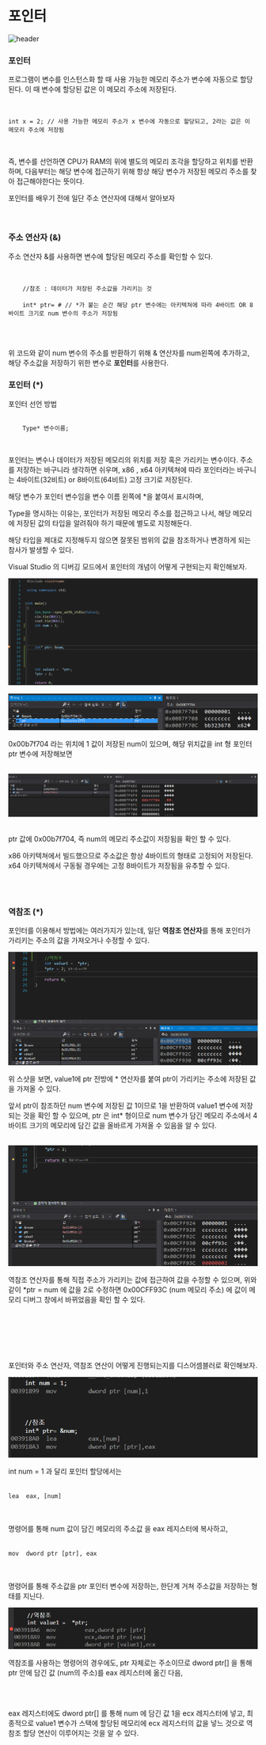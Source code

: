 <h1>포인터</h1>

 ![header](https://capsule-render.vercel.app/api?color=gradient&type=waving)

### 포인터 

프로그램이 변수를 인스턴스화 할 때 사용 가능한 메모리 주소가 변수에 자동으로 할당된다.
이 때 변수에 할당된 값은 이 메모리 주소에 저장된다.

<pre>
<code>

int x = 2; // 사용 가능한 메모리 주소가 x 변수에 자동으로 할당되고, 2라는 값은 이 메모리 주소에 저장됨 

</code>
</pre>

즉, 변수를 선언하면 CPU가 RAM의 위에 별도의 메모리 조각을 할당하고 위치를 반환하며,
다음부터는 해당 변수에 접근하기 위해 항상 해당 변수가 저장된 메모리 주소를 찾아 접근해야한다는 뜻이다. 



포인터를 배우기 전에 일단 주소 연산자에 대해서 알아보자
<br>
<br>
<br>

### 주소 연산자 (&) 

주소 연산자 &를 사용하면 변수에 할당된 메모리 주소를 확인할 수 있다.

<pre>
<code>

	//참조 : 데이터가 저장된 주소값을 가리키는 것

	int* ptr= &num; // *가 붙는 순간 해당 ptr 변수에는 아키텍쳐에 따라 4바이트 OR 8바이트 크기로 num 변수의 주소가 저장됨


</code>
</pre>

위 코드와 같이 num 변수의 주소를 반환하기 위해 & 연산자를 num왼쪽에 추가하고, 해당 주소값을 저장하기 위한 변수로 **포인터**를 사용한다.


### 포인터 (*)


포인터 선언 방법
<pre>
<code>
    Type* 변수이름;

</code>
</pre>

포인터는 변수나 데이터가 저장된 메모리의 위치를 저장 혹은 가리키는 변수이다. 주소를 저장하는 바구니라 생각하면 쉬우며, x86 , x64 아키텍쳐에 따라 포인터라는 바구니는 4바이트(32비트) or  8바이트(64비트) 고정 크기로 저장된다.

해당 변수가 포인터 변수임을 변수 이름 왼쪽에 *을 붙여서 표시하며,

Type을 명시하는 이유는, 포인터가 저장된 메모리 주소를 접근하고 나서, 해당 메모리에 저장된 값의 타입을 알려줘야 하기 때문에 별도로 지정해둔다. 

해당 타입을 제대로 지정해두지 않으면 잘못된 범위의 값을 참조하거나 변경하게 되는 참사가 발생할 수 있다.


Visual Studio 의 디버깅 모드에서 포인터의 개념이 어떻게 구현되는지 확인해보자.

![LocalVariableImage](/Images/Pointer1.png) 

![LocalVariableImage](/Images/Pointer2.png) 
<br>

0x00b7f704 라는 위치에 1 값이 저장된 num이 있으며, 해당 위치값을 int 형 포인터 ptr 변수에 저장해보면 
<br>
<br>

![LocalVariableImage](/Images/Pointer3.png) 
<br>
<br>

ptr 값에 0x00b7f704, 즉 num의 메모리 주소값이 저장됨을 확인 할 수 있다.

x86 아키텍쳐에서 빌드했으므로 주소값은 항상 4바이트의 형태로 고정되어 저장된다. x64 아키텍쳐에서 구동될 경우에는 고정 8바이트가 저장됨을 유추할 수 있다.

<br>
<br>

### 역참조 (*) 

포인터를 이용해서 방법에는 여러가지가 있는데, 일단 **역참조 연산자**를 통해 포인터가 가리키는 주소의 값을 가져오거나 수정할 수 있다.

![LocalVariableImage](/Images/Pointer4.png) 

위 스샷을 보면, value1에 ptr 전방에 * 연산자를 붙여 ptr이 가리키는 주소에 저장된 값을 가져올 수 있다. 

앞서 ptr이 참조하던 num 변수에 저장된 값 1이므로 1을 반환하여 value1 변수에 저장되는 것을 확인 할 수 있으며, ptr 은 int* 형이므로 num 변수가 담긴 메모리 주소에서 4바이트 크기의 메모리에 담긴 값을 올바르게 가져올 수 있음을 알 수 있다.
<br>
<br>

![LocalVariableImage](/Images/Pointer5.png) 
<br>

역참조 연산자를 통해 직접 주소가 가리키는 값에 접근하여 값을 수정할 수 있으며, 위와 같이 *ptr = num 에 값을 2로 수정하면 0x00CFF93C (num 메모리 주소) 에 값이 메모리 디버그 창에서 바뀌었음을 확인 할 수 있다.

<br>
<br>
<br>
<br>
<br>

포인터와 주소 연산자, 역참조 연산이 어떻게 진행되는지를 디스어셈블러로 확인해보자.

![LocalVariableImage](/Images/Pointer6.png) 

int num = 1 과 달리 포인터 할당에서는

<code>
lea  eax, [num]
</code>
<br>
<br>

명령어를 통해 num 값이 담긴 메모리의 주소값 
을 eax 레지스터에 복사하고,

<code>
mov  dword ptr [ptr], eax 
</code>
<br>
<br>

명령어를 통해 주소값을 ptr 포인터 변수에 저장하는, 한단계 거쳐 주소값을 저장하는 형태를 지닌다.

![LocalVariableImage](/Images/Pointer7.png) 

역참조를 사용하는 명령어의 경우에도,
ptr 자체로는 주소이므로 dword ptr[] 을 통해 ptr 안에 담긴 값 (num의 주소)를 eax 레지스터에 옮긴 다음, 

<br>
<br>

eax 레지스터에도 dword ptr[] 를 통해 num 에 담긴 값 1을 ecx 레지스터에 넣고,
최종적으로 value1 변수가 스택에 할당된 메모리에 ecx 레지스터의 값을 넣느 것으로 역참조 할당 연산이 이루어지는 것을 알 수 있다.

